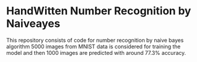 # HandWitten Number Recognition by Naiveayes
This repository consists of code for number recognition by naive bayes algorithm
5000 images from MNIST data is considered for training the model and then 1000 images are predicted with around 77.3% accuracy. 
